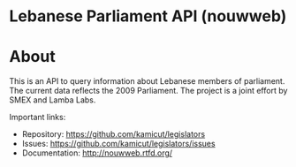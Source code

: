 Lebanese Parliament API (nouwweb)
===================================

About
=====
This is an API to query information about Lebanese members of parliament. The current data reflects the 2009 Parliament.
The project is a joint effort by SMEX and Lamba Labs.

Important links:

* Repository:    https://github.com/kamicut/legislators
* Issues:        https://github.com/kamicut/legislators/issues
* Documentation: http://nouwweb.rtfd.org/
